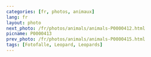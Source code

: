 ```yaml
---
categories: [fr, photos, animaux]
lang: fr
layout: photo
next_photo: /fr/photos/animals/animals-P0000412.html
picname: P0000413
prev_photo: /fr/photos/animals/animals-P0000415.html
tags: [Fotofalle, Leopard, Leopards]
---
```

